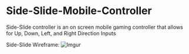 # Side-Slide-Mobile-Controller


Side-Slide controller is an on screen mobile gaming controller that allows for Up, Down, Left, and Right Direction Inputs

Side-Slide Wireframe:
![Imgur](http://i.imgur.com/WsoF8HM.png)